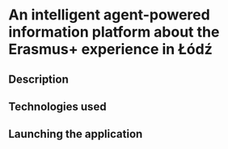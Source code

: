 # An intelligent agent-powered information platform about the Erasmus+ experience in Łódź

## Description

## Technologies used

## Launching the application
